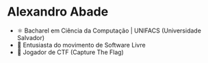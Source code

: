 # Alexandro Abade

- ⚛️ Bacharel em Ciência da Computação | UNIFACS (Universidade Salvador)
- 🐧 Entusiasta do movimento de Software Livre 
- 🚩 Jogador de CTF (Capture The Flag)
